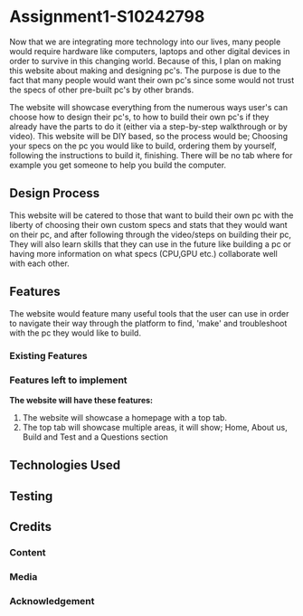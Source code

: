 # Assignment1-S10242798
Now that we are integrating more technology into our lives, many people would require hardware like computers, laptops and other digital devices in order to survive in this changing world. Because of this, I plan on making this website about making and designing pc's. The purpose is due to the fact that many people would want their own pc's since some would not trust the specs of other pre-built pc's by other brands.

The website will showcase everything from the numerous ways user's can choose how to design their pc's, to how to build their own pc's if they already have the parts to do it (either via a step-by-step walkthrough or by video). This website will be DIY based, so the process would be; Choosing your specs on the pc you would like to build, ordering them by yourself, following the instructions to build it, finishing. There will be no tab where for example you get someone to help you build the computer.



## Design Process
This website will be catered to those that want to build their own pc with the liberty of choosing their own custom specs and stats that they would want on their pc, and after following through the video/steps on building their pc, They will also learn skills that they can use in the future like building a pc or having more information on what specs (CPU,GPU etc.) collaborate well with each other.


## Features
The website would feature many useful tools that the user can use in order to navigate their way through the platform to find, 'make' and troubleshoot with the pc they would like to build.

### Existing Features

### Features left to implement

**The website will have these features:**
1. The website will showcase a homepage with a top tab.
2. The top tab will showcase multiple areas, it will show; Home, About us, Build and Test and a Questions section

## Technologies Used

## Testing

## Credits

### Content

### Media

### Acknowledgement
